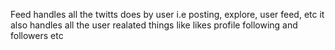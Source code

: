 Feed handles all the twitts does by user i.e posting, explore, user feed, etc
it also handles all the user realated things like likes profile following and followers etc